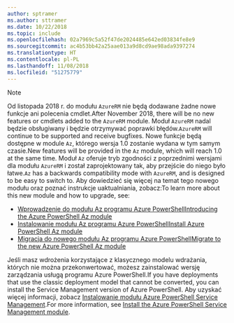 ```yaml
---
author: sptramer
ms.author: sttramer
ms.date: 10/22/2018
ms.topic: include
ms.openlocfilehash: 02a7969c5a52f47de2024485e642ed03834fe8e9
ms.sourcegitcommit: ac4b53bb42a25aae013a9d8cd9ae98ada9397274
ms.translationtype: HT
ms.contentlocale: pl-PL
ms.lasthandoff: 11/08/2018
ms.locfileid: "51275779"
---
```

> [!NOTE]
> 
> <span data-ttu-id="f0a28-101">Od listopada 2018 r. do modułu `AzureRM` nie będą dodawane żadne nowe funkcje ani polecenia cmdlet.</span><span class="sxs-lookup"><span data-stu-id="f0a28-101">After November 2018, there will be no new features or cmdlets added to the `AzureRM` module.</span></span> <span data-ttu-id="f0a28-102">Moduł `AzureRM` nadal będzie obsługiwany i będzie otrzymywać poprawki błędów.</span><span class="sxs-lookup"><span data-stu-id="f0a28-102">`AzureRM` will continue to be supported and receive bugfixes.</span></span> <span data-ttu-id="f0a28-103">Nowe funkcje będą dostępne w module `Az`, którego wersja 1.0 zostanie wydana w tym samym czasie.</span><span class="sxs-lookup"><span data-stu-id="f0a28-103">New features will be provided in the `Az` module, which will reach 1.0 at the same time.</span></span> <span data-ttu-id="f0a28-104">Moduł `Az` oferuje tryb zgodności z poprzednimi wersjami dla modułu `AzureRM` i został zaprojektowany tak, aby przejście do niego było łatwe.</span><span class="sxs-lookup"><span data-stu-id="f0a28-104">`Az` has a backwards compatibility mode with `AzureRM`, and is designed to be easy to switch to.</span></span> <span data-ttu-id="f0a28-105">Aby dowiedzieć się więcej na temat tego nowego modułu oraz poznać instrukcje uaktualniania, zobacz:</span><span class="sxs-lookup"><span data-stu-id="f0a28-105">To learn more about this new module and how to upgrade, see:</span></span>
>
> * [<span data-ttu-id="f0a28-106">Wprowadzenie do modułu Az programu Azure PowerShell</span><span class="sxs-lookup"><span data-stu-id="f0a28-106">Introducing the Azure PowerShell Az module</span></span>](/powershell/azure/new-azureps-module-az)
> * [<span data-ttu-id="f0a28-107">Instalowanie modułu Az programu Azure PowerShell</span><span class="sxs-lookup"><span data-stu-id="f0a28-107">Install Azure PowerShell Az module</span></span>](/powershell/azure/install-az-ps)
> * [<span data-ttu-id="f0a28-108">Migracja do nowego modułu Az programu Azure PowerShell</span><span class="sxs-lookup"><span data-stu-id="f0a28-108">Migrate to the new Azure PowerShell Az module</span></span>](/powershell/azure/migrate-from-azurerm-to-az)
>
> <span data-ttu-id="f0a28-109">Jeśli masz wdrożenia korzystające z klasycznego modelu wdrażania, których nie można przekonwertować, możesz zainstalować wersję zarządzania usługą programu Azure PowerShell.</span><span class="sxs-lookup"><span data-stu-id="f0a28-109">If you have deployments that use the classic deployment model that cannot be converted, you can install the Service Management version of Azure PowerShell.</span></span> <span data-ttu-id="f0a28-110">Aby uzyskać więcej informacji, zobacz [Instalowanie modułu Azure PowerShell Service Management](/powershell/azure/servicemanagement/install-azure-ps).</span><span class="sxs-lookup"><span data-stu-id="f0a28-110">For more information, see [Install the Azure PowerShell Service Management module](/powershell/azure/servicemanagement/install-azure-ps).</span></span>
